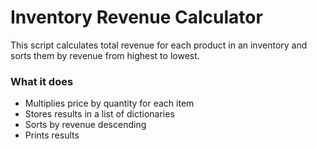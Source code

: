 # Inventory Revenue Calculator

This script calculates total revenue for each product in an inventory and sorts them by revenue from highest to lowest.

### What it does
- Multiplies price by quantity for each item
- Stores results in a list of dictionaries
- Sorts by revenue descending
- Prints results